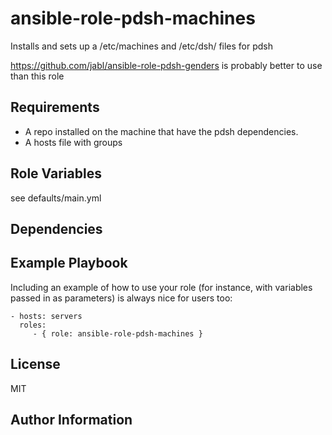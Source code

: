 ansible-role-pdsh-machines
=========

Installs and sets up a /etc/machines and /etc/dsh/ files for pdsh

https://github.com/jabl/ansible-role-pdsh-genders is probably better to use than this role

Requirements
------------

 - A repo installed on the machine that have the pdsh dependencies.
 - A hosts file with groups

Role Variables
--------------

see defaults/main.yml

Dependencies
------------


Example Playbook
----------------

Including an example of how to use your role (for instance, with variables passed in as parameters) is always nice for users too:

    - hosts: servers
      roles:
         - { role: ansible-role-pdsh-machines }

License
-------

MIT

Author Information
------------------


